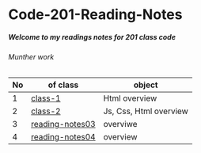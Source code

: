 # Code-201-Reading-Notes
 
##### Welcome to my readings notes for 201 class code
###### Munther work

No| of class|object 
-|-|-
1|[class-1](class-01.md) |Html overview
2|[class-2](class-02.md)|Js, Css, Html overview 
3|[reading-notes03](reading-notes03.md)|overviwe
4|[reading-notes04](reading-notes04.md) |overview



